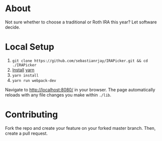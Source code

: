 # About

Not sure whether to choose a traditional or Roth IRA this year? Let software decide.

# Local Setup

1. `git clone https://github.com/sebastianrjay/IRAPicker.git && cd ./IRAPicker`
2. [Install](https://github.com/yarnpkg/yarn#installing-yarn) [yarn](https://github.com/yarnpkg/yarn)
3. `yarn install`
4. `yarn run webpack-dev`

Navigate to [http://localhost:8080/]() in your browser. The page automatically 
reloads with any file changes you make within `./lib`.

# Contributing

Fork the repo and create your feature on your forked master branch. Then, create 
a pull request.
